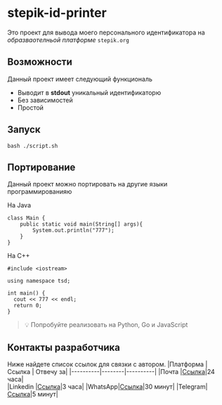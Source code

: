 # stepik-id-printer
Это проект для вывода моего персонального идентификатора на *образваотелньой платформе* `stepik.org`
## Возможности
Данный проект имеет следующий функциональ
- Выводит в **stdout** уникальный идентификаторю
- Без зависимостей
- Простой
## Запуск
`bash ./script.sh`
## Портирование 
Данный проект можно портировать на другие языки программированияю

На Java
```
class Main {
    public static void main(String[] args){
        System.out.println("777");
    }
}
```

На C++

```
#include <iostream>

using namespace tsd;

int main() {
  cout << 777 << endl;
  return 0;
}
```
> 💡 Попробуйте реализовать на Python, Go и JavaScript
## Контакты разработчика
Ниже найдете список ссылок для связки с автором.
|Платформа | Ссылка | Отвечу за|
|----------|--------|----------|
|Почта     |[Ссылка](https://mail.google.com)|24 часа|                         
|Linkedin  |[Ссылка](https://www.linkedin.com)|3 часа|
|WhatsApp|[Ссылка](https://itsfoss.com/apt-get-linux-guide/)|30 минут|
|Telegram|[Ссылка](https://itsfoss.com/apt-get-linux-guide/)|5 минут|

